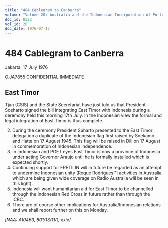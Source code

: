 ```yaml
---
title: "484 Cablegram to Canberra"
volume: "Volume 20: Australia and the Indonesian Incorporation of Portuguese Timor, 1974-1976"
doc_id: 8322
vol_id: 20
doc_date: 1976-07-17
---
```


# 484 Cablegram to Canberra

Jakarta, 17 July 1976

O.JA7855 CONFIDENTIAL IMMEDIATE

## East Timor

Tjan (CSIS) and the State Secretariat have just told us that President Soeharto signed the bill integrating East Timor with Indonesia during a ceremony held this morning 17th July. In the Indonesian view the formal and legal integration of East Timor is thus complete.

  2. During the ceremony President Suharto presented to the East Timor delegation a duplicate of the Indonesian flag first raised by Soekamo and Hatta on 17 August 1945. This flag will be raised in Dili on 17 August in commemoration of Indonesian independence.
  3. In Indonesian and PGET eyes East Timor is now a province of Indonesia under acting Governor Araujo until he is formally installed which is expected shortly.
  4. Continuing support for FRETILIN will in future be regarded as an attempt to undermine Indonesian unity (Roque Rodrigues['] activities in Australia which are being given wide coverage on Radio Australia will be seen in this light).
  5. Indonesia will want humanitarian aid for East Timor to be channelled through the Indonesian Red Cross in future rather than through the ICRC.
  6. There are of course other implications for Australia/Indonesian relations and we shall report further on this on Monday.



_[NAA: A10463, 801/13/11/1, xxiv]_

